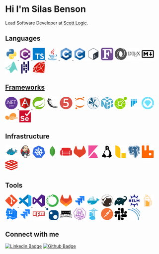# Hi I'm Silas Benson

Lead Software Developer at [Scott Logic](https://www.scottlogic.com/).

## Languages

<a href="https://www.python.org/"> <img src="https://raw.githubusercontent.com/devicons/devicon/master/icons/python/python-original.svg" alt="python" width="40" height="40"/> </a>
<a href="https://docs.microsoft.com/en-us/dotnet/csharp/"> <img src="https://raw.githubusercontent.com/devicons/devicon/master/icons/csharp/csharp-original.svg" alt="C#" width="40" height="40"/> </a>
<a href="https://www.typescriptlang.org/"> <img src="https://raw.githubusercontent.com/devicons/devicon/master/icons/typescript/typescript-original.svg" alt="Typescript" width="40" height="40"/> </a>
<a href="https://www.java.com/en/"> <img src="https://raw.githubusercontent.com/devicons/devicon/master/icons/java/java-original.svg" alt="Java" width="40" height="40"/> </a>
<a href="https://isocpp.org/"> <img src="https://raw.githubusercontent.com/devicons/devicon/master/icons/cplusplus/cplusplus-original.svg" alt="C++" width="40" height="40"/> </a>
<a href="https://en.wikipedia.org/wiki/The_C_Programming_Language"> <img src="https://github.com/devicons/devicon/blob/master/icons/c/c-original.svg" alt="C" width="40" height="40"></a>
<a href="https://en.wikipedia.org/wiki/Bash_(Unix_shell)#:~:text=Bash%20is%20a%20Unix%20shell,of%20being%20%22born%20again%22."><img src="https://github.com/devicons/devicon/blob/master/icons/bash/bash-plain.svg" alt="Bash" width="40" height="40"></a>
<a href="https://en.wikipedia.org/wiki/Fortran#:~:text=Fortran%20(%2F%CB%88f%C9%94%CB%90rt,%2Doriented)%2C%20generic%2C%20array"><img src="https://github.com/devicons/devicon/blob/master/icons/fortran/fortran-original.svg" alt="Fortran" width="40" height="40"></a>
<a href="https://www.json.org/"><img src="https://github.com/devicons/devicon/blob/master/icons/json/json-plain.svg" alt="JSON" width="40" height="40"></a>
<a href="https://www.latex-project.org/"><img src="https://github.com/devicons/devicon/blob/master/icons/latex/latex-original.svg" alt="LaTeX" width="40" height="40"></a>
<a href="https://en.wikipedia.org/wiki/Markdown"><img src="https://github.com/devicons/devicon/blob/master/icons/markdown/markdown-original.svg" alt="Markdown" width="40" height="40"></a>
<a href="https://www.mathworks.com/products/matlab.html"><img src="https://github.com/devicons/devicon/blob/master/icons/matlab/matlab-plain.svg" alt="Matlab" width="40" height="40"></a>
<a href="https://pandas.pydata.org/"><img src="https://github.com/devicons/devicon/blob/master/icons/pandas/pandas-plain.svg" alt="Pandas" width="40" height="40"></a>
<a href="https://www.ruby-lang.org/"><img src="https://github.com/devicons/devicon/blob/master/icons/ruby/ruby-plain.svg" alt="Ruby" width="40" height="40"></img>

## Frameworks

<a href="https://dotnet.microsoft.com/"> <img src="https://raw.githubusercontent.com/devicons/devicon/master/icons/dotnetcore/dotnetcore-original.svg" alt=".NET" width="40" height="40"/> </a>
<a href="https://angular.io/"> <img src="https://raw.githubusercontent.com/devicons/devicon/master/icons/angularjs/angularjs-original.svg" alt="Angular" width="40" height="40"/> </a>
<a href="https://spring.io/projects/spring-boot/"> <img src="https://github.com/devicons/devicon/blob/master/icons/spring/spring-original.svg" alt="Spring" width="40" height="40"/></a>
<a href="https://palletsprojects.com/p/flask/"> <img src="https://github.com/devicons/devicon/blob/master/icons/flask/flask-original.svg" alt="Flask" width="40" height="40"></a>
<a href="https://junit.org/"><img src="https://github.com/devicons/devicon/blob/master/icons/junit/junit-plain.svg" alt="JUnit" width="40" height="40"></a>
<a href="https://jupyter.org/"><img src="https://github.com/devicons/devicon/blob/master/icons/jupyter/jupyter-plain.svg" alt="Jupyter" width="40" height="40"></a>
<a href="https://matplotlib.org/"><img src="https://github.com/devicons/devicon/blob/master/icons/matplotlib/matplotlib-plain.svg" alt="Matplotlib" width="40" height="40"></a>
<a href="https://numpy.org/"><img src="https://github.com/devicons/devicon/blob/master/icons/numpy/numpy-plain.svg" alt="Numpy" width="40" height="40"></a>
<a href="https://swagger.io/specification/"><img src="https://github.com/devicons/devicon/blob/master/icons/openapi/openapi-plain.svg" alt="OpenAPI" width="40" height="40"></a>
<a href="https://pytest.org/"><img src="https://github.com/devicons/devicon/blob/master/icons/pytest/pytest-plain.svg" alt="Pytest" width="40" height="40"></a>
<a href="https://rspec.info/"><img src="https://github.com/devicons/devicon/blob/master/icons/rspec/rspec-plain.svg" alt="Rspec" width="40" height="40"></a>
<a href="https://scikit-learn.org/"><img src="https://github.com/devicons/devicon/blob/master/icons/scikitlearn/scikitlearn-plain.svg" alt="Scikitlearn" width="40" height="40"></a>
<a href="https://www.selenium.dev/documentation/webdriver/"><img src="https://github.com/devicons/devicon/blob/master/icons/selenium/selenium-original.svg" alt="Selenium Webdriver" width="40" height="40"></a>

## Infrastructure

<a href="https://www.docker.com/"> <img src="https://github.com/devicons/devicon/blob/master/icons/docker/docker-original.svg" alt="Docker" width="40" height="40"></a>
<a href="https://www.jenkins.io/"> <img src="https://github.com/devicons/devicon/blob/master/icons/jenkins/jenkins-original.svg" alt="Jenkins" width="40" height="40"></a>
<a href="https://kubernetes.io/"> <img src="https://github.com/devicons/devicon/blob/master/icons/kubernetes/kubernetes-plain.svg" alt="Kubernetes" width="40" height="40"></a>
<a href="https://www.mongodb.com/"><img src="https://github.com/devicons/devicon/blob/master/icons/mongodb/mongodb-original.svg" alt="MongoDB" width="40" height="40"></a>
<a href="https://couchdb.apache.org/"><img src="https://github.com/devicons/devicon/blob/master/icons/couchdb/couchdb-original.svg" alt="CouchDB" width="40" height="40"></a>
<a href="https://about.gitlab.com/"><img src="https://github.com/devicons/devicon/blob/master/icons/gitlab/gitlab-plain.svg" alt="Gitlab" width="40" height="40"></a>
<a href="https://www.elastic.co/kibana"><img src="https://github.com/devicons/devicon/blob/master/icons/kibana/kibana-plain.svg" alt="Kibana" width="40" height="40"></a>
<a href="https://www.linux.org/"><img src="https://github.com/devicons/devicon/blob/master/icons/linux/linux-plain.svg" alt="Linux" width="40" height="40"></a>
<a href="https://www.elastic.co/logstash"><img src="https://github.com/devicons/devicon/blob/master/icons/logstash/logstash-plain.svg" alt="Logstash" width="40" height="40"></a>
<a href="https://www.postgresql.org/"><img src="https://github.com/devicons/devicon/blob/master/icons/postgresql/postgresql-plain.svg" alt="PostgreSQL" width="40" height="40"></a>
<a href="https://www.rabbitmq.com/"><img src="https://github.com/devicons/devicon/blob/master/icons/rabbitmq/rabbitmq-original.svg" alt="RabbitMQ" width="40" height="40"></a>
<a href="https://redis.io/"><img src="https://github.com/devicons/devicon/blob/master/icons/redis/redis-plain.svg" alt="Redis" width="40" height="40"></a>

## Tools

<a href="https://git-scm.com/"> <img src="https://raw.githubusercontent.com/devicons/devicon/master/icons/git/git-original.svg" alt="Git" width="40" height="40"/> </a>
<a href="https://code.visualstudio.com/"> <img src="https://raw.githubusercontent.com/devicons/devicon/master/icons/vscode/vscode-original.svg" alt="Visual Studio Code" width="40" height="40"/> </a>
<a href="https://visualstudio.microsoft.com/"> <img src="https://raw.githubusercontent.com/devicons/devicon/master/icons/visualstudio/visualstudio-plain.svg" alt="Visual Studio" width="40" height="40"/> </a>
<a href="https://www.anaconda.com/products/distribution"> <img src="https://github.com/devicons/devicon/blob/master/icons/anaconda/anaconda-original.svg" alt="Anaconda" width="40" height="40"/></a>
<a href="https://gitlab.com"><img src="https://github.com/devicons/devicon/blob/master/icons/gitlab/gitlab-original.svg" alt="Gitlab" width="40" height="40"></a>
<a href="https://www.atlassian.com/software/jira"> <img src="https://github.com/devicons/devicon/blob/master/icons/jira/jira-original.svg" alt="Jira" width="40" height="40"></a>
<a href="https://www.docker.com/"><img src="https://github.com/devicons/devicon/blob/master/icons/docker/docker-plain.svg" alt="Docker" width="40" height="40"></a>
<a href="https://dbeaver.io/"><img src="https://github.com/devicons/devicon/blob/master/icons/dbeaver/dbeaver-plain.svg" alt="DBeaver" width="40" height="40"></a>
<a href="https://gradle.org/"><img src="https://github.com/devicons/devicon/blob/master/icons/gradle/gradle-original.svg" alt="Gitlab" width="40" height="40"></a>
<a href="https://helm.sh/"><img src="https://github.com/devicons/devicon/blob/master/icons/helm/helm-original.svg" alt="Helm" width="40" height="40"></a>
<a href="https://brew.sh/"><img src="https://github.com/devicons/devicon/blob/master/icons/homebrew/homebrew-plain.svg" alt="Homebrew" width="40" height="40"></a>
<a href="https://www.jetbrains.com/idea/"><img src="https://github.com/devicons/devicon/blob/master/icons/intellij/intellij-plain.svg" alt="Intellij" width="40" height="40"></a>
<a href="https://www.atlassian.com/software/jira"><img src="https://github.com/devicons/devicon/blob/master/icons/jira/jira-plain.svg" alt="Jira" width="40" height="40"></a>
<a href="https://www.npmjs.com/"><img src="https://github.com/devicons/devicon/blob/master/icons/npm/npm-original-wordmark.svg" alt="NPM" width="40" height="40"></a>
<a href="https://www.nuget.org/"><img src="https://github.com/devicons/devicon/blob/master/icons/nuget/nuget-original.svg" alt="Nuget" width="40" height="40"></a>
<a href="https://ohmyz.sh/"><img src="https://github.com/devicons/devicon/blob/master/icons/ohmyzsh/ohmyzsh-plain.svg" alt="OhMyZsh" width="40" height="40"></a>
<a href="https://podman.io/"><img src="https://github.com/devicons/devicon/blob/master/icons/podman/podman-plain.svg" alt="Podman" width="40" height="40"></a>
<a href="https://www.portainer.io/"><img src="https://github.com/devicons/devicon/blob/master/icons/portainer/portainer-original.svg" alt="Portainer" width="40" height="40"></a>
<a href="https://www.postman.com/"><img src="https://github.com/devicons/devicon/blob/master/icons/postman/postman-plain.svg" alt="Postman" width="40" height="40"></a>
<a href="https://slack.com/intl/en-gb"><img src="https://github.com/devicons/devicon/blob/master/icons/slack/slack-plain.svg" alt="Slack" width="40" height="40"></a>
<a href="https://www.sonarsource.com/products/sonarqube/"><img src="https://github.com/devicons/devicon/blob/master/icons/sonarqube/sonarqube-original.svg" alt="SonarQube" width="40" height="40"></a>


## Connect with me

[![Linkedin Badge](https://img.shields.io/badge/-silasbenson-blue?style=flat-square&logo=Linkedin&logoColor=white&link=https://www.linkedin.com/in/silas-benson/)](https://www.linkedin.com/in/silas-benson/)
[![Github Badge](https://img.shields.io/badge/-silasbenson-000000?style=flat-square&labelColor=000000&logo=github&logoColor=white&link=https://github.com/silasvb)](https://github.com/silasvb)
